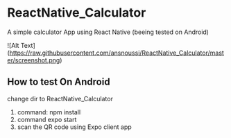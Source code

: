 # ReactNative_Calculator
A simple calculator App using React  Native (beeing tested on Android)

![Alt Text] (https://raw.githubusercontent.com/ansnoussi/ReactNative_Calculator/master/screenshot.png)

## How to test On Android
change dir to ReactNative_Calculator

1. command: npm install  
2. command expo start
3. scan the QR code using Expo client app


